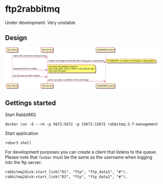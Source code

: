 ftp2rabbitmq
============

Under development. Very unstable.

Design
------

![Big Picture](doc/big_picture.png)

Gettings started
----------------

Start RabbitMQ

```
docker run -d --rm -p 5672:5672 -p 15672:15672 rabbitmq:3.7-management
```

Start application

```
rebar3 shell
```

For development purposes you can create a client that listens to the queue.
Please note that `foobar` must be the same as the username when logging into
the ftp server.

```
rabbitmq2disk:start_link("D1", "ftp", "ftp_data1", "#").
rabbitmq2disk:start_link("D2", "ftp", "ftp_data2", "#").
```
